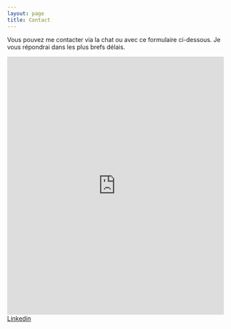 ```yaml
---
layout: page
title: Contact
---
```


<!-- page de contact pour Geraldine POLY-->
<p class="text-center">Vous pouvez me contacter via la chat ou avec ce formulaire ci-dessous. Je vous répondrai dans les plus brefs délais.</p>

<iframe title="Contact Form" src="https://plugins.crisp.chat/urn:crisp.im:contact-form:0/contact/fa4a0e7f-2db1-464f-98ce-d0056f168353" referrerpolicy="origin" sandbox="allow-forms allow-popups allow-scripts" width="100%" height="600px" frameborder="0"></iframe>

<div class="text-center">
    <a href="https://www.linkedin.com/in/geraldine-poly-1a8b8a1b9/">Linkedin</a>
</div>
